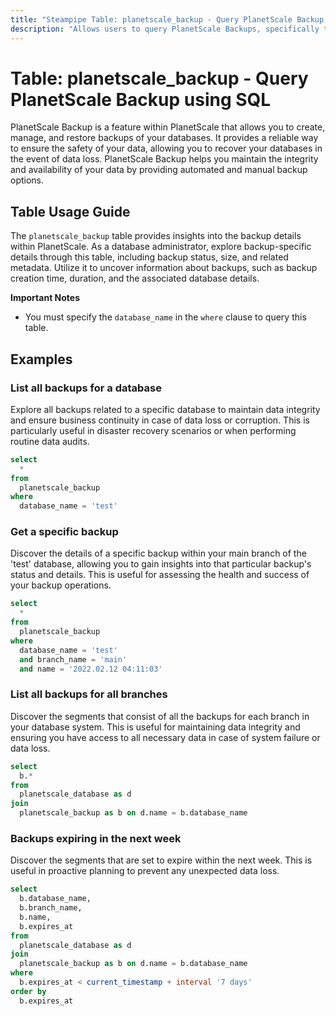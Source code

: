 ```yaml
---
title: "Steampipe Table: planetscale_backup - Query PlanetScale Backup using SQL"
description: "Allows users to query PlanetScale Backups, specifically the data related to the backup of databases, providing insights into backup status, size, and related details."
---
```


# Table: planetscale_backup - Query PlanetScale Backup using SQL

PlanetScale Backup is a feature within PlanetScale that allows you to create, manage, and restore backups of your databases. It provides a reliable way to ensure the safety of your data, allowing you to recover your databases in the event of data loss. PlanetScale Backup helps you maintain the integrity and availability of your data by providing automated and manual backup options.

## Table Usage Guide

The `planetscale_backup` table provides insights into the backup details within PlanetScale. As a database administrator, explore backup-specific details through this table, including backup status, size, and related metadata. Utilize it to uncover information about backups, such as backup creation time, duration, and the associated database details.

**Important Notes**
- You must specify the `database_name` in the `where` clause to query this table.

## Examples

### List all backups for a database
Explore all backups related to a specific database to maintain data integrity and ensure business continuity in case of data loss or corruption. This is particularly useful in disaster recovery scenarios or when performing routine data audits.

```sql
select
  *
from
  planetscale_backup
where
  database_name = 'test'
```

### Get a specific backup
Discover the details of a specific backup within your main branch of the 'test' database, allowing you to gain insights into that particular backup's status and details. This is useful for assessing the health and success of your backup operations.

```sql
select
  *
from
  planetscale_backup
where
  database_name = 'test'
  and branch_name = 'main'
  and name = '2022.02.12 04:11:03'
```

### List all backups for all branches
Discover the segments that consist of all the backups for each branch in your database system. This is useful for maintaining data integrity and ensuring you have access to all necessary data in case of system failure or data loss.

```sql
select
  b.*
from
  planetscale_database as d
join
  planetscale_backup as b on d.name = b.database_name
```

### Backups expiring in the next week
Discover the segments that are set to expire within the next week. This is useful in proactive planning to prevent any unexpected data loss.

```sql
select
  b.database_name,
  b.branch_name,
  b.name,
  b.expires_at
from
  planetscale_database as d
join
  planetscale_backup as b on d.name = b.database_name
where
  b.expires_at < current_timestamp + interval '7 days'
order by
  b.expires_at
```